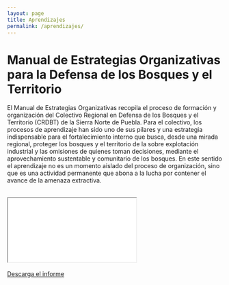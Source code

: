 ```yaml
---
layout: page
title: Aprendizajes
permalink: /aprendizajes/
---
```


# Manual de Estrategias Organizativas para la Defensa de los Bosques y el Territorio

El Manual de Estrategias Organizativas recopila el proceso de formación y organización del Colectivo Regional en Defensa de los Bosques y el Territorio (CRDBT) de la Sierra Norte de Puebla. Para el colectivo, los procesos de aprendizaje han sido uno de sus pilares y una estrategia indispensable para el fortalecimiento interno que busca, desde una mirada regional, proteger los bosques y el territorio de la sobre explotación industrial y las omisiones de quienes toman decisiones, mediante el aprovechamiento sustentable y comunitario de los bosques. En este sentido el aprendizaje no es un momento aislado del proceso de organización, sino que es una actividad permanente que abona a la lucha por contener el avance de la amenaza extractiva.


<br>
<!-- Añadir el pdf -->
<div class="embed-responsive embed-responsive-4by3 mb-4">
  <iframe class="embed-responsive-item" src="/extractivos/assets/manual_defensasdelbosquefinal.pdf"></iframe>
</div>
<br>

<div class="text-center mb-5">
  <a class="btn btn-secondary" href="/extractivos/assets/manual_defensasdelbosquefinal.pdf" target="_blank" download="">Descarga el informe</a>
</div>
